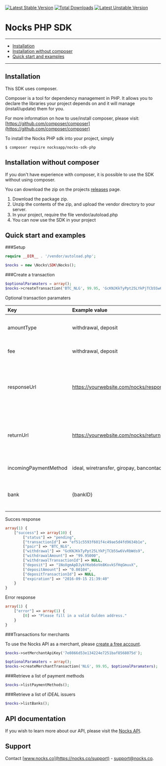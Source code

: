 [![Latest Stable Version](https://poser.pugx.org/nocksapp/nocks-sdk-php/v/stable)](https://packagist.org/packages/nocksapp/nocks-sdk-php)
[![Total Downloads](https://poser.pugx.org/nocksapp/nocks-sdk-php/downloads)](https://packagist.org/packages/nocksapp/nocks-sdk-php)
[![Latest Unstable Version](https://poser.pugx.org/nocksapp/nocks-sdk-php/v/unstable)](https://packagist.org/packages/nocksapp/nocks-sdk-php)

# Nocks PHP SDK

---

- [Installation](#installation)
- [Installation without composer](#installation-without-composer)
- [Quick start and examples](#quick-start-and-examples)

---

## Installation

This SDK uses composer.

Composer is a tool for dependency management in PHP. It allows you to declare the libraries your project depends on and it will manage (install/update) them for you.

For more information on how to use/install composer, please visit: [https://github.com/composer/composer](https://github.com/composer/composer)

To install the Nocks PHP sdk into your project, simply

```
$ composer require nocksapp/nocks-sdk-php
```

## Installation without composer

If you don't have experience with composer, it is possible to use the SDK without using composer.

You can download the zip on the projects [releases](https://github.com/nocksapp/nocks-sdk-php/releases) page.

1. Download the package zip.
2. Unzip the contents of the zip, and upload the vendor directory to your server.
3. In your project, require the file vendor/autoload.php
4. You can now use the SDK in your project

## Quick start and examples

###Setup

```php
require __DIR__ . '/vendor/autoload.php';

$nocks = new \Nocks\SDK\Nocks();
```

###Create a transaction

```php
$optionalParamaters = array();
$nocks->createTransaction('BTC_NLG', 99.95, 'GcKNJKkTyPpt25LYkPjTCb5Sw6VvRbWds9', $optionalParamaters);
```

Optional transaction paramaters

| Key | Example value | Default | Description |
| :--- | :--- | :--- | :--- |
| amountType | withdrawal, deposit | withdrawal | Amount is provided for withdrawal or deposit. |
| fee | withdrawal, deposit | deposit | Apply fee on withdrawal or deposit |
| responseUrl | https://yourwebsite.com/nocks/response | | Will be called with a POST value 'transactionId' when the status of a transaction changes. |
| returnUrl | https://yourwebsite.com/nocks/return | | URL where the customer is supposed to return to after the payment is completed. |
| incomingPaymentMethod | ideal, wiretransfer, giropay, bancontact | | Only to be used with EUR_* pairs |
| bank | {bankID} | | Only to be used with iDEAL. Can be retrieved by [iDEAL issuers](#retrieve-a-list-of-ideal-issuers) |

Succes response

```php
array(1) {
	["success"] => array(10) {
		["status"] => "pending",
		["transactionId"] => "ef51c5593f601f4c49ae5d4fd9634b1e",
		["pair"] => "BTC_NLG",
		["withdrawal"] => "GcKNJKkTyPpt25LYkPjTCb5Sw6VvRbWds9",
		["withdrawalAmount"] => "99.95000",
		["withdrawalTransactionId"] => NULL,
		["deposit"] => "1NoXgmApDJykYKeb6oVe8KovkSfHqGmuvX",
		["depositAmount"] => "0.00104",
		["depositTransactionId"] => NULL,
		["expiration"] => "2016-09-15 21:39:40"
	}
}
```

Error response

```php
array(1) {
	["error"] => array(1) {
		[0] => "Please fill in a valid Gulden address."
	}
}
```

###Transactions for merchants

To use the Nocks API as a merchant, please [create a free account](https://nocks.co/user/register).

```php
$nocks->setMerchantApiKey('7e0866d53e134224e7251baf8568075d');

$optionalParamaters = array();
$nocks->createMerchantTransaction('NLG', 99.95, $optionalParamaters);
```

###Retrieve a list of payment methods

```php
$nocks->listPaymentMethods();
```

###Retrieve a list of iDEAL issuers

```php
$nocks->listBanks();
```

## API documentation
If you wish to learn more about our API, please visit the [Nocks API](https://nocks.co/api).

## Support
Contact [www.nocks.co](https://nocks.co/support) - [support@nocks.co](mailto:support@nocks.co).